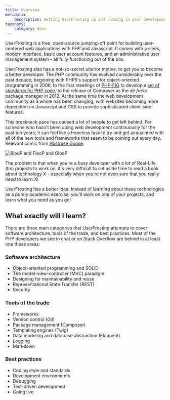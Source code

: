 ```yaml
---
title: Overview
metadata:
    description: Getting UserFrosting up and running in your development environment.
taxonomy:
    category: docs
---
```


UserFrosting is a free, open-source jumping-off point for building user-centered web applications with PHP and Javascript.  It comes with a sleek, modern interface, basic user account features, and an administrative user management system - all fully functioning out of the box.

UserFrosting also has a not-so-secret ulterior motive: to get you to become a better developer.  The PHP community has evolved considerably over the past decade, beginning with PHP5's support for object-oriented programming in 2006, to the first meetings of [PHP-FIG](http://www.php-fig.org/) to develop a [set of standards for PHP code](http://www.phptherightway.com/#code_style_guide), to the release of Composer as the _de facto_ package manager in 2012.  At the same time the web development community as a whole has been changing, with websites becoming more dependent on Javascript and CSS to provide sophisticated client-side features.

This breakneck pace has caused a lot of people to get left behind.  For someone who hasn't been doing web development continuously for the past ten years, it can feel like a hopeless task to try and get acquainted with all of the new tools and frameworks that seem to be coming out every day.  Relevant comic from [Abstruse Goose](http://abstrusegoose.com/503):

![BlooP and FlooP and GlooP](/images/theoretical_mathematics_however_never_goes_out_of_fashion.png?resize=500)

The problem is that when you're a busy developer with a lot of Real-Life (tm) projects to work on, it's very difficult to set aside time to read a book about technology X - especially when you're not even sure that you really _need_ to learn X!

UserFrosting has a better idea.  Instead of learning about these technologies as a purely academic exercise, you'll work on one of _your_ projects, and learn what you need as you go!

## What exactly will I learn?

There are three main categories that UserFrosting attempts to cover: software architecture, tools of the trade, and best practices.  Most of the PHP developers we see in chat or on Stack Overflow are behind in at least one these areas:

### Software architecture

- Object-oriented programming and SOLID
- The model-view-controller (MVC) paradigm
- Designing for maintainability and reuse
- Representational State Transfer (REST)
- Security

### Tools of the trade

- Frameworks
- Version control (Git)
- Package management (Composer)
- Templating engines (Twig)
- Data modeling and database abstraction (Eloquent)
- Logging
- Markdown

### Best practices

- Coding style and standards
- Development environments
- Debugging
- Test-driven development
- Going live
